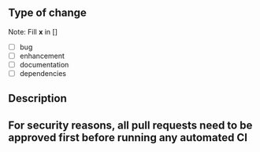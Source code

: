 ## Type of change
Note: Fill **x** in []
- [ ] bug
- [ ] enhancement
- [ ] documentation
- [ ] dependencies

## Description
<!--- Describe your changes below -->


## For security reasons, all pull requests need to be approved first before running any automated CI
